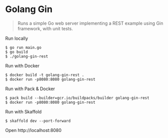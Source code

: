 # Golang Gin

> Runs a simple Go web server implementing a REST example using Gin framework, with unit tests.

Run locally

```shellsession
$ go run main.go
$ go build
$ ./golang-gin-rest
```

Run with Docker

```shellsession
$ docker build -t golang-gin-rest .
$ docker run -p8080:8080 golang-gin-rest
```

Run with Pack & Docker

```shellsession
$ pack build --builder=gcr.io/buildpacks/builder golang-gin-rest
$ docker run -p8080:8080 golang-gin-rest
```

Run with Skaffold

```shellsession
$ skaffold dev --port-forward
```

Open http://localhost:8080
